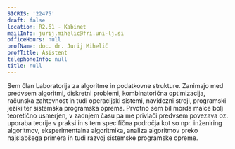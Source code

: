 ```yaml
---
SICRIS: '22475'
draft: false
location: R2.61 - Kabinet
mailInfo: jurij.mihelic@fri.uni-lj.si
officeHours: null
profName: doc. dr. Jurij Mihelič
profTitle: Asistent
telephoneInfo: null
title: null
---
```



Sem član Laboratorija za algoritme in podatkovne strukture. Zanimajo med predvsem algoritmi, diskretni problemi, kombinatorična optimizacija, računska zahtevnost in tudi operacijski sistemi, navidezni stroji, programski jeziki ter sistemska programska oprema. Prvotno sem bil morda malce bolj teoretično usmerjen, v zadnjem času pa me privlači predvsem povezava oz. uporaba teorije v praksi in s tem specifična področja kot so npr. inženiring algoritmov, eksperimentalna algoritmika, analiza algoritmov preko najslabšega primera in tudi razvoj sistemske programske opreme.